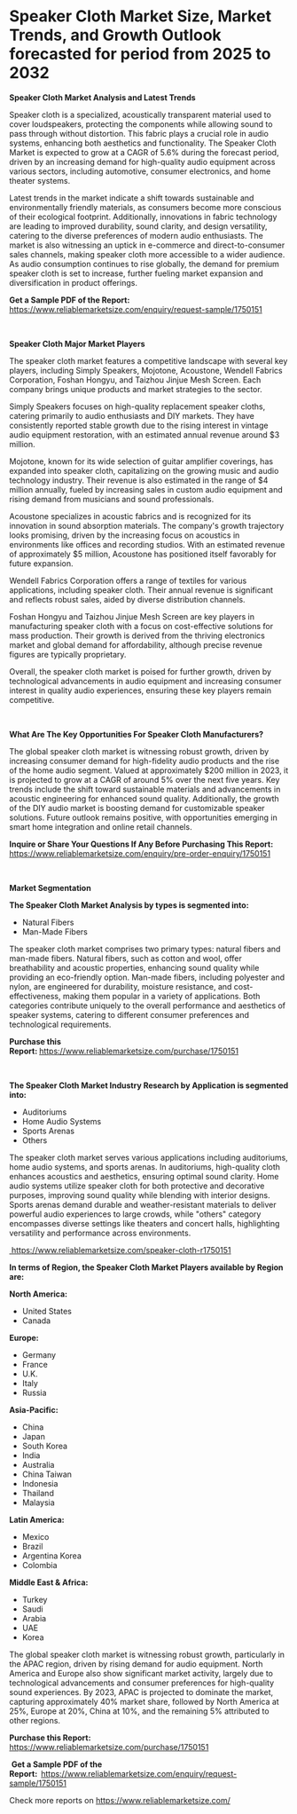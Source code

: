 <p><h1>Speaker Cloth Market Size, Market Trends, and Growth Outlook forecasted for period from 2025 to 2032</h1></p><p><strong>Speaker Cloth Market Analysis and Latest Trends</strong></p>
<p><p>Speaker cloth is a specialized, acoustically transparent material used to cover loudspeakers, protecting the components while allowing sound to pass through without distortion. This fabric plays a crucial role in audio systems, enhancing both aesthetics and functionality. The Speaker Cloth Market is expected to grow at a CAGR of 5.6% during the forecast period, driven by an increasing demand for high-quality audio equipment across various sectors, including automotive, consumer electronics, and home theater systems.</p><p>Latest trends in the market indicate a shift towards sustainable and environmentally friendly materials, as consumers become more conscious of their ecological footprint. Additionally, innovations in fabric technology are leading to improved durability, sound clarity, and design versatility, catering to the diverse preferences of modern audio enthusiasts. The market is also witnessing an uptick in e-commerce and direct-to-consumer sales channels, making speaker cloth more accessible to a wider audience. As audio consumption continues to rise globally, the demand for premium speaker cloth is set to increase, further fueling market expansion and diversification in product offerings.</p></p>
<p><strong>Get a Sample PDF of the Report:&nbsp;</strong> <a href="https://www.reliablemarketsize.com/enquiry/request-sample/1750151?utm_campaign=3092&utm_medium=2&utm_source=Github&utm_content=ia&utm_term=01042025&utm_id=speaker-cloth">https://www.reliablemarketsize.com/enquiry/request-sample/1750151</a></p>
<p>&nbsp;</p>
<p><strong>Speaker Cloth Major Market Players</strong></p>
<p><p>The speaker cloth market features a competitive landscape with several key players, including Simply Speakers, Mojotone, Acoustone, Wendell Fabrics Corporation, Foshan Hongyu, and Taizhou Jinjue Mesh Screen. Each company brings unique products and market strategies to the sector.</p><p>Simply Speakers focuses on high-quality replacement speaker cloths, catering primarily to audio enthusiasts and DIY markets. They have consistently reported stable growth due to the rising interest in vintage audio equipment restoration, with an estimated annual revenue around $3 million.</p><p>Mojotone, known for its wide selection of guitar amplifier coverings, has expanded into speaker cloth, capitalizing on the growing music and audio technology industry. Their revenue is also estimated in the range of $4 million annually, fueled by increasing sales in custom audio equipment and rising demand from musicians and sound professionals.</p><p>Acoustone specializes in acoustic fabrics and is recognized for its innovation in sound absorption materials. The company's growth trajectory looks promising, driven by the increasing focus on acoustics in environments like offices and recording studios. With an estimated revenue of approximately $5 million, Acoustone has positioned itself favorably for future expansion.</p><p>Wendell Fabrics Corporation offers a range of textiles for various applications, including speaker cloth. Their annual revenue is significant and reflects robust sales, aided by diverse distribution channels.</p><p>Foshan Hongyu and Taizhou Jinjue Mesh Screen are key players in manufacturing speaker cloth with a focus on cost-effective solutions for mass production. Their growth is derived from the thriving electronics market and global demand for affordability, although precise revenue figures are typically proprietary.</p><p>Overall, the speaker cloth market is poised for further growth, driven by technological advancements in audio equipment and increasing consumer interest in quality audio experiences, ensuring these key players remain competitive.</p></p>
<p>&nbsp;</p>
<p><strong>What Are The Key Opportunities For Speaker Cloth Manufacturers?</strong></p>
<p><p>The global speaker cloth market is witnessing robust growth, driven by increasing consumer demand for high-fidelity audio products and the rise of the home audio segment. Valued at approximately $200 million in 2023, it is projected to grow at a CAGR of around 5% over the next five years. Key trends include the shift toward sustainable materials and advancements in acoustic engineering for enhanced sound quality. Additionally, the growth of the DIY audio market is boosting demand for customizable speaker solutions. Future outlook remains positive, with opportunities emerging in smart home integration and online retail channels.</p></p>
<p><strong>Inquire or Share Your Questions If Any Before Purchasing This Report:</strong> <a href="https://www.reliablemarketsize.com/enquiry/pre-order-enquiry/1750151?utm_campaign=3092&utm_medium=2&utm_source=Github&utm_content=ia&utm_term=01042025&utm_id=speaker-cloth">https://www.reliablemarketsize.com/enquiry/pre-order-enquiry/1750151</a></p>
<p>&nbsp;</p>
<p><strong>Market Segmentation</strong></p>
<p><strong>The Speaker Cloth Market Analysis by types is segmented into:</strong></p>
<p><ul><li>Natural Fibers</li><li>Man-Made Fibers</li></ul></p>
<p><p>The speaker cloth market comprises two primary types: natural fibers and man-made fibers. Natural fibers, such as cotton and wool, offer breathability and acoustic properties, enhancing sound quality while providing an eco-friendly option. Man-made fibers, including polyester and nylon, are engineered for durability, moisture resistance, and cost-effectiveness, making them popular in a variety of applications. Both categories contribute uniquely to the overall performance and aesthetics of speaker systems, catering to different consumer preferences and technological requirements.</p></p>
<p><strong>Purchase this Report:&nbsp;</strong><a href="https://www.reliablemarketsize.com/purchase/1750151?utm_campaign=3092&utm_medium=2&utm_source=Github&utm_content=ia&utm_term=01042025&utm_id=speaker-cloth">https://www.reliablemarketsize.com/purchase/1750151</a></p>
<p>&nbsp;</p>
<p><strong>The Speaker Cloth Market Industry Research by Application is segmented into:</strong></p>
<p><ul><li>Auditoriums</li><li>Home Audio Systems</li><li>Sports Arenas</li><li>Others</li></ul></p>
<p><p>The speaker cloth market serves various applications including auditoriums, home audio systems, and sports arenas. In auditoriums, high-quality cloth enhances acoustics and aesthetics, ensuring optimal sound clarity. Home audio systems utilize speaker cloth for both protective and decorative purposes, improving sound quality while blending with interior designs. Sports arenas demand durable and weather-resistant materials to deliver powerful audio experiences to large crowds, while "others" category encompasses diverse settings like theaters and concert halls, highlighting versatility and performance across environments.</p></p>
<p><a href="https://www.reliablemarketsize.com/speaker-cloth-r1750151?utm_campaign=3092&utm_medium=2&utm_source=Github&utm_content=ia&utm_term=01042025&utm_id=speaker-cloth">&nbsp;https://www.reliablemarketsize.com/speaker-cloth-r1750151</a></p>
<p><strong>In terms of Region, the Speaker Cloth Market Players available by Region are:</strong></p>
<p>
    <p> <strong> North America: </strong>
        <ul>
            <li>United States</li>
            <li>Canada</li>
        </ul>
        </p> 
    <p> <strong> Europe: </strong>
        <ul>
            <li>Germany</li>
            <li>France</li>
            <li>U.K.</li>
            <li>Italy</li>
            <li>Russia</li>
        </ul>
        </p> 
    <p> <strong> Asia-Pacific: </strong>
        <ul>
            <li>China</li>
            <li>Japan</li>
            <li>South Korea</li>
            <li>India</li>
            <li>Australia</li>
            <li>China Taiwan</li>
            <li>Indonesia</li>
            <li>Thailand</li>
            <li>Malaysia</li>
        </ul>
        </p> 
    <p> <strong> Latin America: </strong>
        <ul>
            <li>Mexico</li>
            <li>Brazil</li>
            <li>Argentina Korea</li>
            <li>Colombia</li>
        </ul>
        </p> 
    <p> <strong> Middle East & Africa: </strong>
        <ul>
            <li>Turkey</li>
            <li>Saudi</li>
            <li>Arabia</li>
            <li>UAE</li>
            <li>Korea</li>
        </ul>
    </p>
    </p>
<p><p>The global speaker cloth market is witnessing robust growth, particularly in the APAC region, driven by rising demand for audio equipment. North America and Europe also show significant market activity, largely due to technological advancements and consumer preferences for high-quality sound experiences. By 2023, APAC is projected to dominate the market, capturing approximately 40% market share, followed by North America at 25%, Europe at 20%, China at 10%, and the remaining 5% attributed to other regions.</p></p>
<p><strong>Purchase this Report: </strong><a href="https://www.reliablemarketsize.com/purchase/1750151?utm_campaign=3092&utm_medium=2&utm_source=Github&utm_content=ia&utm_term=01042025&utm_id=speaker-cloth">https://www.reliablemarketsize.com/purchase/1750151</a></p>
<p>&nbsp;<strong>Get a Sample PDF of the Report:&nbsp;&nbsp;</strong><a href="https://www.reliablemarketsize.com/enquiry/request-sample/1750151?utm_campaign=3092&utm_medium=2&utm_source=Github&utm_content=ia&utm_term=01042025&utm_id=speaker-cloth">https://www.reliablemarketsize.com/enquiry/request-sample/1750151</a></p>
<p><strong></strong></p>
<p>Check more reports on <a href="https://www.reliablemarketsize.com/?utm_campaign=3092&utm_medium=2&utm_source=Github&utm_content=ia&utm_term=01042025&utm_id=speaker-cloth">https://www.reliablemarketsize.com/</a></p>